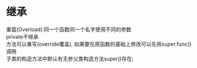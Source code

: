 # 继承  
重载(Overload):同一个函数同一个名字使用不同的参数  
private不继承  
方法可以重写(override覆盖), 如果要在原函数的基础上修改可以先用super.func()调用  
子类的构造方法中默认有无参父类构造方法super()存在;  
